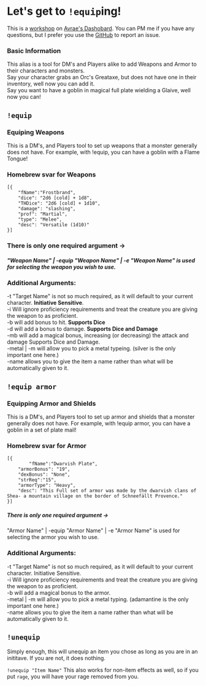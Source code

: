 # Let's get to `!equip`ing! 
This is a [workshop](https://avrae.io/dashboard/workshop/6141842f0c965093d826c235/) on [Avrae's Dashobard](https://avrae.io/dashboard/workshop/).
You can PM me if you have any questions, but I prefer you use the [GitHub](https://github.com/Adalbar3333/Lets_get_to_Equiping/) to report an issue.

### Basic Information 
This alias is a tool for DM's and Players alike to add Weapons and Armor to their characters and monsters. <br>
Say your character grabs an Orc's Greataxe, but does not have one in their inventory, well now you can add it.<br>
Say you want to have a goblin in magical full plate wielding a Glaive, well now you can! 

## `!equip`
### Equiping Weapons
This is a DM's, and Players tool to set up weapons that a monster generally does not have. For example, with !equip, you can have a goblin with a Flame Tongue!
### Homebrew svar for Weapons
```!svar homebrewWeapon
[{
    "fName":"Frostbrand",
    "dice": "2d6 [cold] + 1d8",
    "THDice": "2d6 [cold] + 1d10",
    "damage": "slashing",
    "prof": "Martial",
    "type": "Melee",
    "desc": "Versatile (1d10)"
}]
```
### There is only one required argument ->
##### "Weapon Name" | -equip "Weapon Name" | -e "Weapon Name" is used for selecting the weapon you wish to use.
### Additional Arguments:
-t "Target Name" is not so much required, as it will default to your current character. __Initiative Sensitive__.<br>
-i Will ignore proficiency requirements and treat the creature you are giving the weapon to as proficient.<br>
-b will add bonus to hit. __Supports Dice__ <br>
-d will add a bonus to damage. __Supports Dice and Damage__ <br>
-mb will add a magical bonus, increasing (or decreasing) the attack and damage Supports Dice and Damage. <br>
-metal | -m will allow you to pick a metal typeing. (silver is the only important one here.) <br>
-name allows you to give the item a name rather than what will be automatically given to it. <br>

## `!equip armor`
### Equipping Armor and Shields
This is a DM's, and Players tool to set up armor and shields that a monster generally does not have. For example, with !equip armor, you can have a goblin in a set of plate mail!
### Homebrew svar for Armor
```!svar homebrewArmor
[{
        "fName":"Dwarvish Plate",
    "armorBonus": "19",
    "dexBonus": "None",
    "strReq":"15",
    "armorType": "Heavy",
    "desc": "This Full set of armor was made by the dwarvish clans of Shea- a mountain village on the border of Schneefällt Provence."
}]
```
##### There is only one required argument ->
"Armor Name" | -equip "Armor Name" | -e "Armor Name" is used for selecting the armor you wish to use.
### Additional Arguments:
-t "Target Name" is not so much required, as it will default to your current character. Initiative Sensitive. <br>
-i Will ignore proficiency requirements and treat the creature you are giving the weapon to as proficient. <br>
-b will add a magical bonus to the armor. <br>
-metal | -m will allow you to pick a metal typing. (adamantine is the only important one here.) <br>
-name allows you to give the item a name rather than what will be automatically given to it. <br>

## `!unequip` 
Simply enough, this will unequip an item you chose as long as you are in an inititave. If you are not, it does nothing. 

`!unequip "Item Name"`
This also works for non-item effects as well, so if you put `rage`, you will have your rage removed from you. 